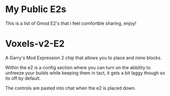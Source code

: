 # My Public E2s
This is a list of Gmod E2's that i feel comfortble sharing, enjoy!


# Voxels-v2-E2
A Garry's Mod Expression 2 chip that allows you to place and mine blocks.

Within the e2 is a config section where you can turn on the abbility to unfreeze your builds while keeping them in tact,
it gets a bit laggy though so its off by default.

The controls are pasted into chat when the e2 is placed down.
